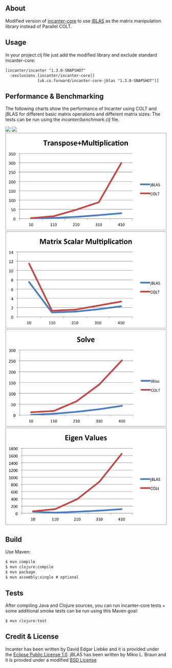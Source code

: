 ## About

Modified version of [incanter-core](http://incanter.org/) to use [jBLAS](https://github.com/mikiobraun/jblas) as the matrix manipulation library instead of Parallel COLT.

## Usage

In your project.clj file just add the modified library and exclude standard incanter-core:

    [incanter/incanter "1.3.0-SNAPSHOT"
      :exclusions [incanter/incanter-core]]
                  [uk.co.forward/incanter-core-jblas "1.3.0-SNAPSHOT"]]

## Performance & Benchmarking

The following charts show the performance of Incanter using COLT and jBLAS for different basic matrix operations and different matrix sizes.
The tests can be run using the *incanter/benchmark.clj* file.

<img src="https://github.com/forward/incanter-BLAS/raw/master/readmefiles/eigen_matrix_creation.png"></img>
<img src="https://github.com/forward/incanter-BLAS/raw/master/readmefiles/multipliction.png"></img>
<img src="https://github.com/forward/incanter-BLAS/raw/master/readmefiles/transpose_multiplication.png"></img>
<img src="https://github.com/forward/incanter-BLAS/raw/master/readmefiles/scalar_multiplication.png"></img>
<img src="https://github.com/forward/incanter-BLAS/raw/master/readmefiles/solve.png"></img>
<img src="https://github.com/forward/incanter-BLAS/raw/master/readmefiles/eigen_values.png"></img>

## Build

Use Maven:

    $ mvn compile
    $ mvn clojure:compile
    $ mvn package
    $ mvn assembly:single # optional

## Tests
    
After compiling Java and Clojure sources, you can run incanter-core tests + some additional smoke tests can be run using this Maven goal:
    
    $ mvn clojure:test

## Credit & License

Incanter has been written by David Edgar Liebke and it is provided under the [Eclipse Public License 1.0](https://github.com/liebke/incanter/blob/master/epl-v10.html).
jBLAS has been written by Mikio L. Braun and it is provded under a modified [BSD License ](https://github.com/mikiobraun/jblas/blob/master/COPYING)